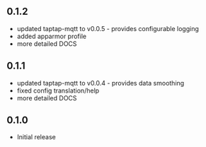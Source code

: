 <!-- https://developers.home-assistant.io/docs/add-ons/presentation#keeping-a-changelog -->

## 0.1.2

- updated taptap-mqtt to v0.0.5 - provides configurable logging
- added apparmor profile
- more detailed DOCS

## 0.1.1

- updated taptap-mqtt to v0.0.4 - provides data smoothing
- fixed config translation/help
- more detailed DOCS

## 0.1.0

- Initial release
